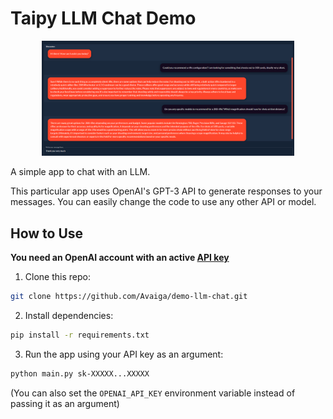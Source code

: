 # Taipy LLM Chat Demo

<p align="center">
  <img src="media/rifle-conv.png" alt="A conversation about rifles" width="80%"/>
</p>

A simple app to chat with an LLM.

This particular app uses OpenAI's GPT-3 API to generate responses to your messages. You can easily change the code to use any other API or model.

## How to Use

**You need an OpenAI account with an active <a href="https://platform.openai.com/api-keys" target="_blank">API key</a>**

1. Clone this repo:

```bash	
git clone https://github.com/Avaiga/demo-llm-chat.git
```

2. Install dependencies:

```bash
pip install -r requirements.txt
```

3. Run the app using your API key as an argument:

```bash
python main.py sk-XXXXX...XXXXX
```

(You can also set the `OPENAI_API_KEY` environment variable instead of passing it as an argument)